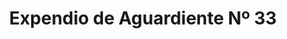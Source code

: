 ---
title: "Expendio de Aguardiente Nº 33"
url: /san-antonio-pajonal/expendio-de-aguardiente-no-33/
shop: Spirituosen
---